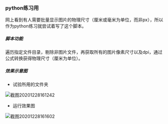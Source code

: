 ### python练习用

网上看到有人需要批量显示图片的物理尺寸（厘米或毫米为单位，而非px），所以作为python练习就尝试着写了这个脚本。

##### 脚本功能

遍历指定文件目录，剔除非图片文件，再获取所有的图片像素尺寸以及dpi，通过公式转换获得物理尺寸（厘米为单位）。

##### 效果示意图

- 试验所用的文件夹

![截图20201228161242](https://i.loli.net/2020/12/28/MXDgWY2ty4hzHZi.png)

- 运行效果图

![截图20201228161602](https://i.loli.net/2020/12/28/v6qbyXczko2HaYd.png)
